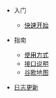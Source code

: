 * 入门

  * [快速开始](quickstart.md)

* 指南

  * [使用方式](usage.md)
  * [接口说明](javainterface.md)
  * [谷歌地图](googleMap.md)

<!-- * [注意事项](awesome.md) -->
* [日志更新](changelog.md)
